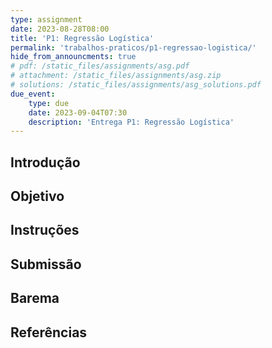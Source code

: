 ```yaml
---
type: assignment
date: 2023-08-28T08:00
title: 'P1: Regressão Logística'
permalink: 'trabalhos-praticos/p1-regressao-logistica/'
hide_from_announcments: true
# pdf: /static_files/assignments/asg.pdf
# attachment: /static_files/assignments/asg.zip
# solutions: /static_files/assignments/asg_solutions.pdf
due_event: 
    type: due
    date: 2023-09-04T07:30
    description: 'Entrega P1: Regressão Logística'
---
```


## Introdução

## Objetivo

## Instruções

## Submissão

## Barema

## Referências